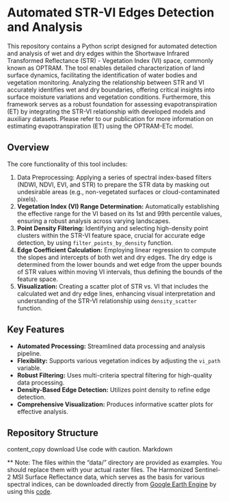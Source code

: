 # Automated STR-VI Edges Detection and Analysis
This repository contains a Python script designed for automated detection and analysis of wet and dry edges within the Shortwave Infrared Transformed Reflectance (STR) - Vegetation Index (VI) space, commonly known as OPTRAM. The tool enables detailed characterization of land surface dynamics, facilitating the identification of water bodies and vegetation monitoring. Analyzing the relationship between STR and VI accurately identifies wet and dry boundaries, offering critical insights into surface moisture variations and vegetation conditions. Furthermore, this framework serves as a robust foundation for assessing evapotranspiration (ET) by integrating the STR-VI relationship with developed models and auxiliary datasets. Please refer to our publication for more information on estimating evapotranspiration (ET) using the OPTRAM-ETc model.



## Overview

The core functionality of this tool includes:

1.  Data Preprocessing: Applying a series of spectral index-based filters (NDWI, NDVI, EVI, and STR) to prepare the STR data by masking out undesirable areas (e.g., non-vegetated surfaces or cloud-contaminated pixels).
2.  **Vegetation Index (VI) Range Determination:** Automatically establishing the effective range for the VI based on its 1st and 99th percentile values, ensuring a robust analysis across varying landscapes.
3.  **Point Density Filtering:** Identifying and selecting high-density point clusters within the STR-VI feature space, crucial for accurate edge detection, by using `filter_points_by_density` function.
4.  **Edge Coefficient Calculation:** Employing linear regression to compute the slopes and intercepts of both wet and dry edges. The dry edge is determined from the lower bounds and wet edge from the upper bounds of STR values within moving VI intervals, thus defining the bounds of the feature space.
5.  **Visualization:** Creating a scatter plot of STR vs. VI that includes the calculated wet and dry edge lines, enhancing visual interpretation and understanding of the STR-VI relationship using `density_scatter` function.

## Key Features

*   **Automated Processing:** Streamlined data processing and analysis pipeline.
*   **Flexibility:** Supports various vegetation indices by adjusting the `vi_path` variable.
*   **Robust Filtering:** Uses multi-criteria spectral filtering for high-quality data processing.
*   **Density-Based Edge Detection:** Utilizes point density to refine edge detection.
*   **Comprehensive Visualization:** Produces informative scatter plots for effective analysis.

## Repository Structure
content_copy
download
Use code with caution.
Markdown


** Note: The files within the “data/” directory are provided as examples. You should replace them with your actual raster files. The Harmonized Sentinel-2 MSI Surface Reflectance data, which serves as the basis for various spectral indices, can be downloaded directly from [Google Earth Engine](https://code.earthengine.google.com/?scriptPath=users/your_username/your_script) by using this [code](https://code.earthengine.google.com/8d60a101dff9a29531c37233e6ceb2bc).


